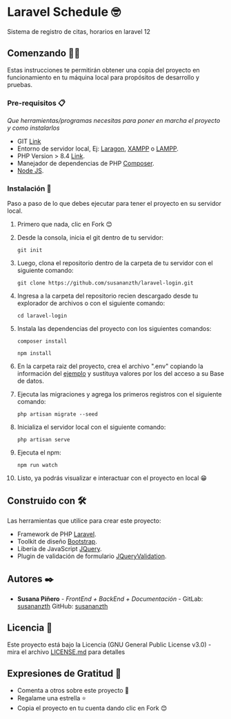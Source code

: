 # Laravel Schedule 🤓

Sistema de registro de citas, horarios en laravel 12

## Comenzando 💪🚀

Estas instrucciones te permitirán obtener una copia del proyecto en funcionamiento en tu máquina local para propósitos de desarrollo y pruebas.

### Pre-requisitos 📋

_Que herramientas/programas necesitas para poner en marcha el proyecto y como instalarlos_

* GIT [Link](https://git-scm.com/downloads)
* Entorno de servidor local, Ej: [Laragon](https://laragon.org/download/), [XAMPP](https://www.apachefriends.org/es/index.html) o [LAMPP](https://bitnami.com/stack/lamp/installer).
* PHP Version > 8.4 [Link](https://www.php.net/downloads.php).
* Manejador de dependencias de PHP [Composer](https://getcomposer.org/download/).
* [Node JS](https://nodejs.org/en/download/).

### Instalación 🔧

Paso a paso de lo que debes ejecutar para tener el proyecto en su servidor local.

 1. Primero que nada, clic en Fork 😊

 2. Desde la consola, inicia el git dentro de tu servidor:
    ```
    git init
    ```
 3. Luego, clona el repositorio dentro de la carpeta de tu servidor con el siguiente comando:
    ```
    git clone https://github.com/susananzth/laravel-login.git
    ```
 4. Ingresa a la carpeta del repositorio recien descargado desde tu explorador de archivos o con el siguiente comando:
    ```
    cd laravel-login
    ```
 5. Instala las dependencias del proyecto con los siguientes comandos:
    ```
    composer install
    ```
    ```
    npm install
    ```
 5. En la carpeta raiz del proyecto, crea el archivo ".env" copiando la información del [ejemplo](https://github.com/susananzth/laravel-login/blob/main/.env.example) y sustituya valores por los del acceso a su Base de datos.

 6. Ejecuta las migraciones y agrega los primeros registros con el siguiente comando:
    ```
    php artisan migrate --seed
    ```
 7. Inicializa el servidor local con el siguiente comando:
    ```
    php artisan serve
    ```
 8. Ejecuta el npm:
    ```
    npm run watch
    ```
 9. Listo, ya podrás visualizar e interactuar con el proyecto en local  😁

## Construido con 🛠️

Las herramientas que utilice para crear este proyecto:

* Framework de PHP [Laravel](https://laravel.com/docs/8.x).
* Toolkit de diseño [Bootstrap](https://getbootstrap.com/docs/5.0/getting-started/introduction/).
* Libería de JavaScript [JQuery](https://jquery.com/).
* Plugin de validación de formulario [JQueryValidation](https://jqueryvalidation.org/).

## Autores ✒️

* **Susana Piñero** - *FrontEnd + BackEnd + Documentación* - GitLab: [susananzth](https://gitlab.com/susananzth) GitHub: [susananzth](https://github.com/susananzth)

## Licencia 📄

Este proyecto está bajo la Licencia (GNU General Public License v3.0) - mira el archivo [LICENSE.md](https://github.com/susananzth/laravel-login/blob/main/LICENSE.md) para detalles

## Expresiones de Gratitud 🎁

* Comenta a otros sobre este proyecto 📢
* Regalame una estrella ⭐
* Copia el proyecto en tu cuenta dando clic en Fork 😊
